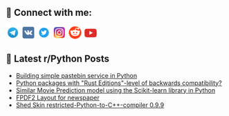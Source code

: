 ## 🔎 Connect with me:
[<img src="https://github.com/bullbesh/bullbesh/blob/main/images/Telegram.png" width="32" height="32" />](https://t.me/bullbesh)
[<img src="https://github.com/bullbesh/bullbesh/blob/main/images/VK.png" width="32" height="32" />](https://vk.com/bullbesh)
[<img src="https://github.com/bullbesh/bullbesh/blob/main/images/Twitter.png" width="32" height="32" />](https://twitter.com/bullbesh1)
[<img src="https://github.com/bullbesh/bullbesh/blob/main/images/Instagram.png" width="32" height="32" />](https://www.instagram.com/bullbesh)
[<img src="https://github.com/bullbesh/bullbesh/blob/main/images/Reddit.png" width="32" height="32" />](https://www.reddit.com/user/bullbesh)
[<img src="https://github.com/bullbesh/bullbesh/blob/main/images/YouTube.png" width="32" height="32" />](https://www.youtube.com/channel/UCtfjRs6uzgq5mfm8S06WTcg)

## 📕 Latest r/Python Posts
<!-- BLOG-POST-LIST:START -->
- [Building simple pastebin service in Python](https://www.reddit.com/r/Python/comments/1dwvicn/building_simple_pastebin_service_in_python/)
- [Python packages with &quot;Rust Editions&quot;-level of backwards compatibility?](https://www.reddit.com/r/Python/comments/1dwpyke/python_packages_with_rust_editionslevel_of/)
- [Similar Movie Prediction model using the Scikit-learn library in Python](https://www.reddit.com/r/Python/comments/1dwpot5/similar_movie_prediction_model_using_the/)
- [FPDF2 Layout for newspaper](https://www.reddit.com/r/Python/comments/1dwlvhq/fpdf2_layout_for_newspaper/)
- [Shed Skin restricted-Python-to-C++-compiler 0.9.9](https://www.reddit.com/r/Python/comments/1dwkz20/shed_skin_restrictedpythontoccompiler_099/)
<!-- BLOG-POST-LIST:END -->
